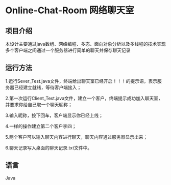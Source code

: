 # Online-Chat-Room 网络聊天室
## 项目介绍
本设计主要通过java数组、网络编程、多态、面向对象分析以及多线程的技术实现多个客户端之间通过一个服务器进行简单的聊天并保存聊天记录
## 运行方法
1.运行Sever_Test.java文件，终端给出聊天室已经开启！！！的提示语，表示服务器已经建立就绪，等待客户端接入；

2.第一次运行Client_Test.java文件，建立一个客户，终端提示成功加入聊天室，并要求你给自己取一个聊天昵称；

3.输入昵称，按下回车，客户端显示你已经上线；

4.一样的操作建立第二个客户李四；

5.两个客户可以输入聊天内容进行聊天，聊天内容通过服务器显示出来；

6.聊天记录写入桌面的聊天记录.txt文件中。
## 语言 
Java
